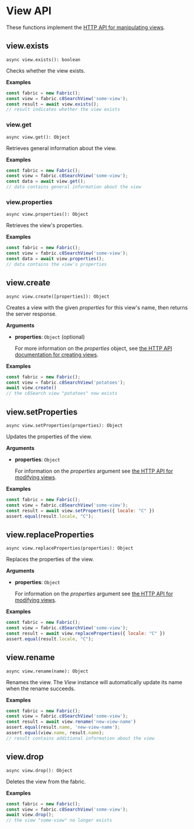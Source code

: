 # View API

These functions implement the
[HTTP API for manipulating views](https://docs.macrometa.io/jsC8/latest/HTTP/Views/index.html).

## view.exists

`async view.exists(): boolean`

Checks whether the view exists.

**Examples**

```js
const fabric = new Fabric();
const view = fabric.c8SearchView('some-view');
const result = await view.exists();
// result indicates whether the view exists
```

### view.get

`async view.get(): Object`

Retrieves general information about the view.

**Examples**

```js
const fabric = new Fabric();
const view = fabric.c8SearchView('some-view');
const data = await view.get();
// data contains general information about the view
```

### view.properties

`async view.properties(): Object`

Retrieves the view's properties.

**Examples**

```js
const fabric = new Fabric();
const view = fabric.c8SearchView('some-view');
const data = await view.properties();
// data contains the view's properties
```

## view.create

`async view.create([properties]): Object`

Creates a view with the given _properties_ for this view's name,
then returns the server response.

**Arguments**

- **properties**: `Object` (optional)

  For more information on the _properties_ object, see
  [the HTTP API documentation for creating views](https://docs.macrometa.io/jsC8/latest/HTTP/Views/c8Search.html).

**Examples**

```js
const fabric = new Fabric();
const view = fabric.c8SearchView('potatoes');
await view.create()
// the c8Search view "potatoes" now exists
```

## view.setProperties

`async view.setProperties(properties): Object`

Updates the properties of the view.

**Arguments**

- **properties**: `Object`

  For information on the _properties_ argument see
  [the HTTP API for modifying views](https://docs.macrometa.io/jsC8/latest/HTTP/Views/c8Search.html).

**Examples**

```js
const fabric = new Fabric();
const view = fabric.c8SearchView('some-view');
const result = await view.setProperties({ locale: "C" })
assert.equal(result.locale, "C");
```

## view.replaceProperties

`async view.replaceProperties(properties): Object`

Replaces the properties of the view.

**Arguments**

- **properties**: `Object`

  For information on the _properties_ argument see
  [the HTTP API for modifying views](https://docs.macrometa.io/jsC8/latest/HTTP/Views/c8Search.html).

**Examples**

```js
const fabric = new Fabric();
const view = fabric.c8SearchView('some-view');
const result = await view.replaceProperties({ locale: "C" })
assert.equal(result.locale, "C");
```

## view.rename

`async view.rename(name): Object`

Renames the view. The _View_ instance will automatically update its
name when the rename succeeds.

**Examples**

```js
const fabric = new Fabric();
const view = fabric.c8SearchView('some-view');
const result = await view.rename('new-view-name')
assert.equal(result.name, 'new-view-name');
assert.equal(view.name, result.name);
// result contains additional information about the view
```

## view.drop

`async view.drop(): Object`

Deletes the view from the fabric.

**Examples**

```js
const fabric = new Fabric();
const view = fabric.c8SearchView('some-view');
await view.drop();
// the view "some-view" no longer exists
```
